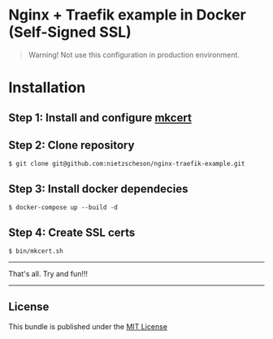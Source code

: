 Nginx + Traefik example in Docker (Self-Signed SSL)
============

> Warning! Not use this configuration in production environment.

Installation
============

Step 1: Install and configure [mkcert](https://github.com/FiloSottile/mkcert)
---------------------------

Step 2: Clone repository
---------------------------

```console
$ git clone git@github.com:nietzscheson/nginx-traefik-example.git
```

Step 3: Install docker dependecies
-------------------------

```console
$ docker-compose up --build -d
```

Step 4: Create SSL certs
-------------------------

```console
$ bin/mkcert.sh
```

-------------------------

That's all. Try and fun!!!

-----------

License
-------

This bundle is published under the [MIT License](LICENSE)
